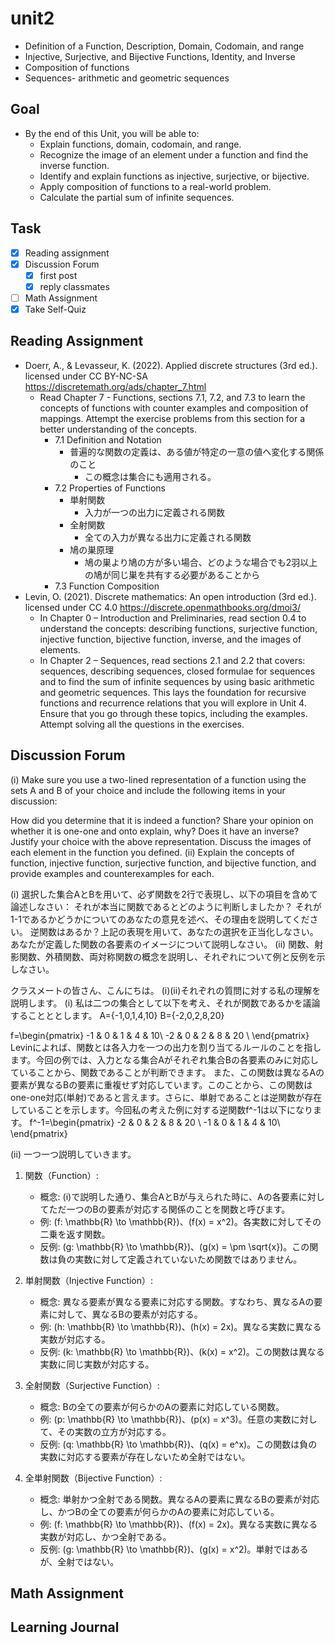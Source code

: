# unit2

- Definition of a Function, Description, Domain, Codomain, and range
- Injective, Surjective, and Bijective Functions, Identity, and Inverse
- Composition of functions
- Sequences- arithmetic and geometric sequences

## Goal

- By the end of this Unit, you will be able to:
  - Explain functions, domain, codomain, and range.
  - Recognize the image of an element under a function and find the inverse function.
  - Identify and explain functions as injective, surjective, or bijective.
  - Apply composition of functions to a real-world problem.
  - Calculate the partial sum of infinite sequences.

## Task

- [x] Reading assignment
- [x] Discussion Forum
  - [x] first post
  - [x] reply classmates
- [ ] Math Assignment
- [x] Take Self-Quiz

## Reading Assignment

- Doerr, A., & Levasseur, K. (2022). Applied discrete structures (3rd ed.). licensed under CC BY-NC-SA <https://discretemath.org/ads/chapter_7.html>
  - Read Chapter 7 - Functions, sections 7.1, 7.2, and 7.3 to learn the concepts of functions with counter examples and composition of mappings. Attempt the exercise problems from this section for a better understanding of the concepts.
    - 7.1 Definition and Notation
      - 普遍的な関数の定義は、ある値が特定の一意の値へ変化する関係のこと
        - この概念は集合にも適用される。
    - 7.2 Properties of Functions
      - 単射関数
        - 入力が一つの出力に定義される関数
      - 全射関数
        - 全ての入力が異なる出力に定義される関数
      - 鳩の巣原理
        - 鳩の巣より鳩の方が多い場合、どのような場合でも2羽以上の鳩が同じ巣を共有する必要があることから
    - 7.3 Function Composition
- Levin, O. (2021). Discrete mathematics: An open introduction (3rd ed.). licensed under CC 4.0 <https://discrete.openmathbooks.org/dmoi3/>
  - In Chapter 0 – Introduction and Preliminaries, read section 0.4 to understand the concepts: describing functions, surjective function, injective function, bijective function, inverse, and the images of elements.
  - In Chapter 2 – Sequences, read sections 2.1 and 2.2 that covers: sequences, describing sequences, closed formulae for sequences and to find the sum of infinite sequences by using basic arithmetic and geometric sequences. This lays the foundation for recursive functions and recurrence relations that you will explore in Unit 4. Ensure that you go through these topics, including the examples. Attempt solving all the questions in the exercises.

## Discussion Forum

(i) Make sure you use a two-lined representation of a function using the sets A and B of your choice and include the following items in your discussion:

How did you determine that it is indeed a function?
Share your opinion on whether it is one-one and onto explain, why?
Does it have an inverse? Justify your choice with the above representation.
Discuss the images of each element in the function you defined.
(ii) Explain the concepts of function, injective function, surjective function, and bijective function, and provide examples and counterexamples for each.

(i) 選択した集合AとBを用いて、必ず関数を2行で表現し、以下の項目を含めて論述しなさい：
  それが本当に関数であるとどのように判断しましたか？
  それが1-1であるかどうかについてのあなたの意見を述べ、その理由を説明してください。
  逆関数はあるか？上記の表現を用いて、あなたの選択を正当化しなさい。
  あなたが定義した関数の各要素のイメージについて説明しなさい。
(ii) 関数、射影関数、外積関数、両対称関数の概念を説明し、それぞれについて例と反例を示しなさい。

クラスメートの皆さん、こんにちは。
(i)(ii)それぞれの質問に対する私の理解を説明します。
(i)
私は二つの集合として以下を考え、それが関数であるかを議論することととします。
A={-1,0,1,4,10}
B={-2,0,2,8,20}

f=\begin{pmatrix}
-1 & 0 & 1 & 4 & 10\\
-2 & 0 & 2 & 8 & 20 \\
\end{pmatrix}
Levinによれば、関数とは各入力を一つの出力を割り当てるルールのことを指します。今回の例では、入力となる集合Aがそれぞれ集合Bの各要素のみに対応していることから、関数であることが判断できます。
また、この関数は異なるAの要素が異なるBの要素に重複せず対応しています。このことから、この関数はone-one対応(単射)であると言えます。さらに、単射であることは逆関数が存在していることを示します。今回私の考えた例に対する逆関数f^-1は以下になります。
f^-1=\begin{pmatrix}
-2 & 0 & 2 & 8 & 20 \\
-1 & 0 & 1 & 4 & 10\\
\end{pmatrix}

(ii)
一つ一つ説明していきます。

1. 関数（Function）:
   - 概念: (i)で説明した通り、集合AとBが与えられた時に、Aの各要素に対してただ一つのBの要素が対応する関係のことを関数と呼びます。
   - 例: \(f: \mathbb{R} \to \mathbb{R}\)、\(f(x) = x^2\)。各実数に対してその二乗を返す関数。
   - 反例: \(g: \mathbb{R} \to \mathbb{R}\)、\(g(x) = \pm \sqrt{x}\)。この関数は負の実数に対して定義されていないため関数ではありません。

2. 単射関数（Injective Function）:
   - 概念: 異なる要素が異なる要素に対応する関数。すなわち、異なるAの要素に対して、異なるBの要素が対応する。
   - 例: \(h: \mathbb{R} \to \mathbb{R}\)、\(h(x) = 2x\)。異なる実数に異なる実数が対応する。
   - 反例: \(k: \mathbb{R} \to \mathbb{R}\)、\(k(x) = x^2\)。この関数は異なる実数に同じ実数が対応する。

3. 全射関数（Surjective Function）:
   - 概念: Bの全ての要素が何らかのAの要素に対応している関数。
   - 例: \(p: \mathbb{R} \to \mathbb{R}\)、\(p(x) = x^3\)。任意の実数に対して、その実数の立方が対応する。
   - 反例: \(q: \mathbb{R} \to \mathbb{R}\)、\(q(x) = e^x\)。この関数は負の実数に対応する要素が存在しないため全射ではない。

4. 全単射関数（Bijective Function）:
   - 概念: 単射かつ全射である関数。異なるAの要素に異なるBの要素が対応し、かつBの全ての要素が何らかのAの要素に対応している。
   - 例: \(f: \mathbb{R} \to \mathbb{R}\)、\(f(x) = 2x\)。異なる実数に異なる実数が対応し、かつ全射である。
   - 反例: \(g: \mathbb{R} \to \mathbb{R}\)、\(g(x) = x^2\)。単射ではあるが、全射ではない。

## Math Assignment

## Learning Journal
